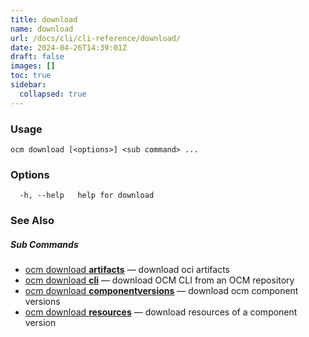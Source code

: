 ```yaml
---
title: download
name: download
url: /docs/cli/cli-reference/download/
date: 2024-04-26T14:39:01Z
draft: false
images: []
toc: true
sidebar:
  collapsed: true
---
```

### Usage

```
ocm download [<options>] <sub command> ...
```

### Options

```
  -h, --help   help for download
```

### See Also



##### Sub Commands

* [ocm download <b>artifacts</b>](/docs/cli/cli-reference/download/artifacts)	 &mdash; download oci artifacts
* [ocm download <b>cli</b>](/docs/cli/cli-reference/download/cli)	 &mdash; download OCM CLI from an OCM repository
* [ocm download <b>componentversions</b>](/docs/cli/cli-reference/download/componentversions)	 &mdash; download ocm component versions
* [ocm download <b>resources</b>](/docs/cli/cli-reference/download/resources)	 &mdash; download resources of a component version

